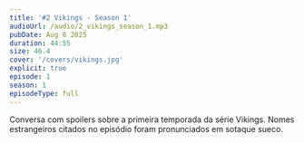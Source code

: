 ```yaml
---
title: '#2 Vikings - Season 1'
audioUrl: /audio/2_vikings_season_1.mp3
pubDate: Aug 8 2025
duration: 44:55
size: 46.4
cover: '/covers/vikings.jpg'
explicit: true
episode: 1
season: 1
episodeType: full
---
```


Conversa com spoilers sobre a primeira temporada da série Vikings. Nomes estrangeiros citados no episódio foram pronunciados em sotaque sueco.
